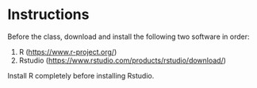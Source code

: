# Instructions

Before the class, download and install the following two software in order:
1. R (https://www.r-project.org/)
2. Rstudio (https://www.rstudio.com/products/rstudio/download/)

Install R completely before installing Rstudio.

